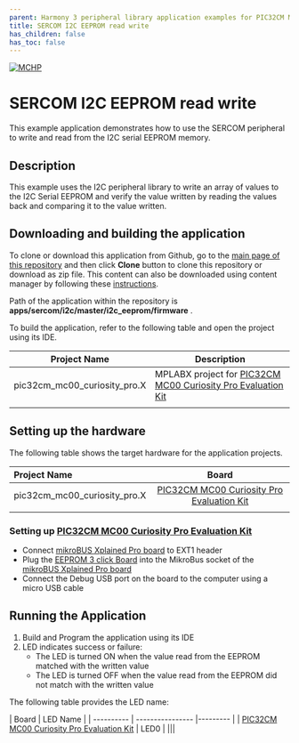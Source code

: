 ```yaml
---
parent: Harmony 3 peripheral library application examples for PIC32CM MC00 family
title: SERCOM I2C EEPROM read write 
has_children: false
has_toc: false
---
```


[![MCHP](https://www.microchip.com/ResourcePackages/Microchip/assets/dist/images/logo.png)](https://www.microchip.com)

# SERCOM I2C EEPROM read write

This example application demonstrates how to use the SERCOM peripheral to write and read from the I2C serial EEPROM memory.

## Description

This example uses the I2C peripheral library to write an array of values to the I2C Serial EEPROM and verify the value written by reading the values back and comparing it to the value written.

## Downloading and building the application

To clone or download this application from Github, go to the [main page of this repository](https://github.com/Microchip-MPLAB-Harmony/csp_apps_pic32cm_mc00) and then click **Clone** button to clone this repository or download as zip file.
This content can also be downloaded using content manager by following these [instructions](https://github.com/Microchip-MPLAB-Harmony/contentmanager/wiki).

Path of the application within the repository is **apps/sercom/i2c/master/i2c_eeprom/firmware** .

To build the application, refer to the following table and open the project using its IDE.

| Project Name      | Description                                    |
| ----------------- | ---------------------------------------------- |
| pic32cm_mc00_curiosity_pro.X | MPLABX project for [PIC32CM MC00 Curiosity Pro Evaluation Kit](https://www.microchip.com/developmenttools/ProductDetails/) |
|||

## Setting up the hardware

The following table shows the target hardware for the application projects.

| Project Name| Board|
|:---------|:---------:|
| pic32cm_mc00_curiosity_pro.X | [PIC32CM MC00 Curiosity Pro Evaluation Kit](https://www.microchip.com/developmenttools/ProductDetails/)
|||

### Setting up [PIC32CM MC00 Curiosity Pro Evaluation Kit](https://www.microchip.com/developmenttools/ProductDetails/)

- Connect [mikroBUS Xplained Pro board](https://www.microchip.com/developmenttools/ProductDetails/ATMBUSADAPTER-XPRO) to EXT1 header
- Plug the [EEPROM 3 click Board](https://www.mikroe.com/eeprom-3-click) into the MikroBus socket of the [mikroBUS Xplained Pro board](https://www.microchip.com/developmenttools/ProductDetails/ATMBUSADAPTER-XPRO)
- Connect the Debug USB port on the board to the computer using a micro USB cable

## Running the Application

1. Build and Program the application using its IDE
2. LED indicates success or failure:
    - The LED is turned ON when the value read from the EEPROM matched with the written value
    - The LED is turned OFF when the value read from the EEPROM did not match with the written value

The following table provides the LED name:

| Board      | LED Name |
| ---------- | ---------------- |--------- |
| [PIC32CM MC00 Curiosity Pro Evaluation Kit](https://www.microchip.com/developmenttools/ProductDetails/) | LED0 |
|||

